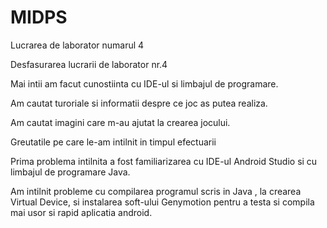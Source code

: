 # MIDPS 
Lucrarea de laborator numarul 4

Desfasurarea lucrarii de laborator nr.4

Mai intii am facut cunostiinta cu IDE-ul si limbajul de programare.

Am cautat turoriale si informatii despre ce joc as putea realiza.

Am cautat imagini care m-au ajutat la crearea jocului.


Greutatile pe care le-am intilnit in timpul efectuarii

Prima problema intilnita a fost familiarizarea cu IDE-ul Android Studio si cu limbajul de programare Java.

Am intilnit probleme cu compilarea programul scris in Java , la crearea Virtual Device, si instalarea soft-ului Genymotion pentru a testa si compila mai usor si rapid aplicatia android.




